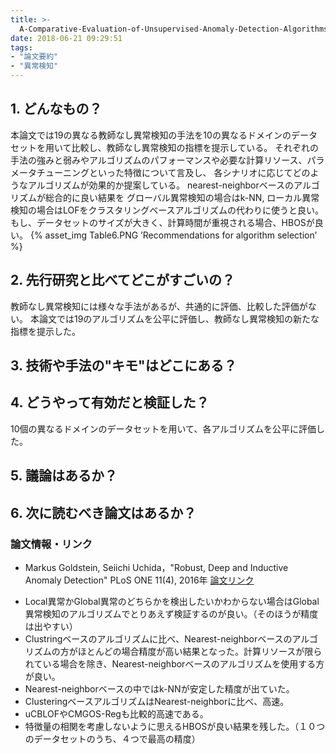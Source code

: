 ```yaml
---
title: >-
  A-Comparative-Evaluation-of-Unsupervised-Anomaly-Detection-Algorithms-for-Multivariate-Data
date: 2018-06-21 09:29:51
tags:
- "論文要約"
- "異常検知"
---
```


## 1. どんなもの？
本論文では19の異なる教師なし異常検知の手法を10の異なるドメインのデータセットを用いて比較し、教師なし異常検知の指標を提示している。
それぞれの手法の強みと弱みやアルゴリズムのパフォーマンスや必要な計算リソース、パラメータチューニングといった特徴について言及し、
各シナリオに応じてどのようなアルゴリズムが効果的か提案している。
nearest-neighborベースのアルゴリズムが総合的に良い結果を
グローバル異常検知の場合はk-NN, ローカル異常検知の場合はLOFをクラスタリングベースアルゴリズムの代わりに使うと良い。
もし、データセットのサイズが大きく、計算時間が重視される場合、HBOSが良い。
{% asset_img Table6.PNG ’Recommendations for algorithm selection’ %}

## 2. 先行研究と比べてどこがすごいの？
教師なし異常検知には様々な手法があるが、共通的に評価、比較した評価がない。
本論文では19のアルゴリズムを公平に評価し、教師なし異常検知の新たな指標を提示した。

## 3. 技術や手法の"キモ"はどこにある？


## 4. どうやって有効だと検証した？
10個の異なるドメインのデータセットを用いて、各アルゴリズムを公平に評価した。

## 5. 議論はあるか？


## 6. 次に読むべき論文はあるか？


### 論文情報・リンク
* Markus Goldstein, Seiichi Uchida，"Robust, Deep and Inductive Anomaly Detection" PLoS ONE 11(4), 2016年 [論文リンク](http://journals.plos.org/plosone/article?id=10.1371/journal.pone.0152173)



- Local異常かGlobal異常のどちらかを検出したいかわからない場合はGlobal異常検知のアルゴリズムでとりあえず検証するのが良い。（そのほうが精度は出やすい）
- Clustringベースのアルゴリズムに比べ、Nearest-neighborベースのアルゴリズムの方がほとんどの場合精度が高い結果となった。計算リソースが限られている場合を除き、Nearest-neighborベースのアルゴリズムを使用する方が良い。
- Nearest-neighborベースの中ではk-NNが安定した精度が出ていた。
- ClusteringベースアルゴリズムはNearest-neighborに比べ、高速。
- uCBLOFやCMGOS-Regも比較的高速である。
- 特徴量の相関を考慮しないように思えるHBOSが良い結果を残した。（１０つのデータセットのうち、４つで最高の精度）
